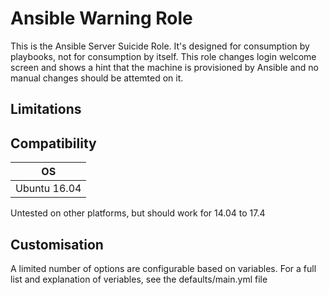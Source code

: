 # Ansible Warning Role

This is the Ansible Server Suicide Role. It's designed for consumption by playbooks, not for consumption by itself.
This role changes login welcome screen and shows a hint that the machine is provisioned by Ansible and no manual changes should be attemted on it.

## Limitations 

## Compatibility

| OS           |
|--------------|
| Ubuntu 16.04 |

Untested on other platforms, but should work for 14.04 to 17.4

## Customisation

A limited number of options are configurable based on variables. For a full list and explanation of veriables, see the
defaults/main.yml file

